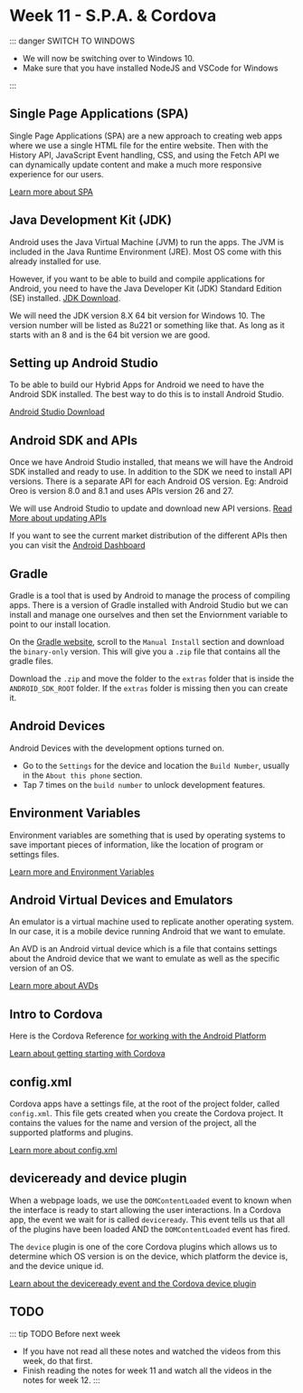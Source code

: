 # Week 11 - S.P.A. & Cordova

::: danger SWITCH TO WINDOWS

- We will now be switching over to Windows 10.
- Make sure that you have installed NodeJS and VSCode for Windows

:::

## Single Page Applications (SPA)

Single Page Applications (SPA) are a new approach to creating web apps where we use a single HTML file for the entire website. Then with the History API, JavaScript Event handling, CSS, and using the Fetch API we can dynamically update content and make a much more responsive experience for our users.

[Learn more about SPA](./spa.md)

## Java Development Kit (JDK)

Android uses the Java Virtual Machine (JVM) to run the apps. The JVM is included in the Java Runtime Environment (JRE). Most OS come with this already installed for use.

However, if you want to be able to build and compile applications for Android, you need to have the Java Developer Kit (JDK) Standard Edition (SE) installed. [JDK Download](https://www.oracle.com/java/technologies/jdk8-downloads.html).

We will need the JDK version 8.X 64 bit version for Windows 10. The version number will be listed as 8u221 or something like that. As long as it starts with an 8 and is the 64 bit version we are good.

## Setting up Android Studio

To be able to build our Hybrid Apps for Android we need to have the Android SDK installed. The best way to do this is to install Android Studio.

[Android Studio Download](https://developer.android.com/studio)

## Android SDK and APIs

Once we have Android Studio installed, that means we will have the Android SDK installed and ready to use. In addition to the SDK we need to install API versions. There is a separate API for each Android OS version. Eg: Android Oreo is version 8.0 and 8.1 and uses APIs version 26 and 27.

We will use Android Studio to update and download new API versions. [Read More about updating APIs](apis.md)

If you want to see the current market distribution of the different APIs then you can visit the [Android Dashboard](https://developer.android.com/about/dashboards)

## Gradle

Gradle is a tool that is used by Android to manage the process of compiling apps. There is a version of Gradle installed with Android Studio but we can install and manage one ourselves and then set the Enviornment variable to point to our install location.

On the [Gradle website](https://gradle.org/install), scroll to the `Manual Install` section and download the `binary-only` version. This will give you a `.zip` file that contains all the gradle files.

Download the `.zip` and move the folder to the `extras` folder that is inside the `ANDROID_SDK_ROOT` folder. If the `extras` folder is missing then you can create it.

## Android Devices

Android Devices with the development options turned on.

- Go to the `Settings` for the device and location the `Build Number`, usually in the `About this phone` section.
- Tap 7 times on the `build number` to unlock development features.

## Environment Variables

Environment variables are something that is used by operating systems to save important pieces of information, like the location of program or settings files.

[Learn more and Environment Variables](./env.md)

## Android Virtual Devices and Emulators

An emulator is a virtual machine used to replicate another operating system. In our case, it is a mobile device running Android that we want to emulate.

An AVD is an Android virtual device which is a file that contains settings about the Android device that we want to emulate as well as the specific version of an OS.

[Learn more about AVDs](./avd.md)

## Intro to Cordova

Here is the Cordova Reference [for working with the Android Platform](https://cordova.apache.org/docs/en/latest/guide/platforms/android/)

[Learn about getting starting with Cordova](./cordova.md)

## config.xml

Cordova apps have a settings file, at the root of the project folder, called `config.xml`. This file gets created when you create the Cordova project. It contains the values for the name and version of the project, all the supported platforms and plugins.

[Learn more about config.xml](./config.md)

## deviceready and device plugin

When a webpage loads, we use the `DOMContentLoaded` event to known when the interface is ready to start allowing the user interactions. In a Cordova app, the event we wait for is called `deviceready`. This event tells us that all of the plugins have been loaded AND the `DOMContentLoaded` event has fired.

The `device` plugin is one of the core Cordova plugins which allows us to determine which OS version is on the device, which platform the device is, and the device unique id.

[Learn about the deviceready event and the Cordova device plugin](./device.md)

## TODO

::: tip TODO Before next week

- If you have not read all these notes and watched the videos from this week, do that first.
- Finish reading the notes for week 11 and watch all the videos in the notes for week 12.
  :::
